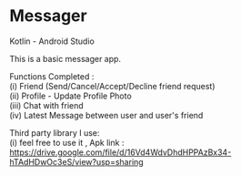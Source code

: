# Messager

Kotlin - Android Studio   

This is a basic messager app.  

Functions Completed :   
  (i) Friend (Send/Cancel/Accept/Decline friend request)  
  (ii) Profile - Update Profile Photo  
  (iii) Chat with friend  
  (iv) Latest Message between user and user's friend  

Third party library I use:  
  (i)
feel free to use it , 
Apk link : https://drive.google.com/file/d/16Vd4WdvDhdHPPAzBx34-hTAdHDwOc3eS/view?usp=sharing
